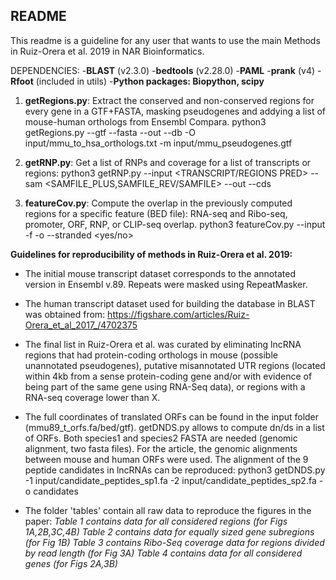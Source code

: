 ## README

This readme is a guideline for any user that wants to use the main Methods in Ruiz-Orera et al. 2019 in NAR Bioinformatics. 

DEPENDENCIES: 
-**BLAST** (v2.3.0)
-**bedtools** (v2.28.0)
-**PAML**
-**prank** (v4)
-**Rfoot** (included in utils)
-**Python packages: Biopython, scipy**

1) **getRegions.py**: Extract the conserved and non-conserved regions for every gene in a GTF+FASTA, masking pseudogenes and addying a list of mouse-human orthologs from Ensembl Compara.
python3 getRegions.py --gtf <TRANSCRIPT GTF> --fasta <TRANSCRIPT FASTA> --out <OUT NAME> --db <BLAST DB> -O input/mmu_to_hsa_orthologs.txt -m input/mmu_pseudogenes.gtf

2) **getRNP.py**: Get a list of RNPs and coverage for a list of transcripts or regions:
python3 getRNP.py --input <TRANSCRIPT/REGIONS PRED> --sam <SAMFILE_PLUS,SAMFILE_REV/SAMFILE> --out <OUT NAME> --cds <BED CDS>

3) **featureCov.py**: Compute the overlap in the previously computed regions for a specific feature (BED file): RNA-seq and Ribo-seq, promoter, ORF, RNP, or CLIP-seq overlap.
python3 featureCov.py --input <REGIONS OUTPUT BED> -f <BED FEATURES> -o <OUT NAME> --stranded <yes/no>


**Guidelines for reproducibility of methods in Ruiz-Orera et al. 2019:**

- The initial mouse transcript dataset corresponds to the annotated version in Ensembl v.89. Repeats were masked using RepeatMasker.

- The human transcript dataset used for building the database in BLAST was obtained from: https://figshare.com/articles/Ruiz-Orera_et_al_2017_/4702375

- The final list in Ruiz-Orera et al. was curated by eliminating lncRNA regions that had protein-coding orthologs in mouse (possible unannotated pseudogenes), putative misannotated UTR regions (located within 4kb from a sense protein-coding gene and/or with evidence of being part of the same gene using RNA-Seq data), or regions with a RNA-seq coverage lower than X.

- The full coordinates of translated ORFs can be found in the input folder (mmu89_t_orfs.fa/bed/gtf). getDNDS.py allows to compute dn/ds in a list of ORFs. Both species1 and species2 FASTA are needed (genomic alignment, two fasta files). For the article, the genomic alignments between mouse and human ORFs were used. The alignment of the 9 peptide candidates in lncRNAs can be reproduced:
python3 getDNDS.py -1 input/candidate_peptides_sp1.fa -2 input/candidate_peptides_sp2.fa -o candidates

- The folder 'tables' contain all raw data to reproduce the figures in the paper:
*Table 1 contains data for all considered regions (for Figs 1A,2B,3C,4B)*
*Table 2 contains data for equally sized gene subregions (for Fig 1B)*
*Table 3 contains Ribo-Seq coverage data for regions divided by read length (for Fig 3A)*
*Table 4 contains data for all considered genes (for Figs 2A,3B)*
